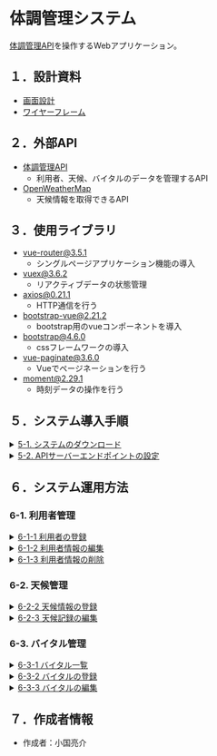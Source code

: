 # 体調管理システム

[体調管理API](https://github.com/b-forme-oguni/vital_management_system)を操作するWebアプリケーション。

## １．設計資料

-   [画面設計](https://drive.google.com/file/d/1IGmbkJn4Dx5nbSHkTfiAkdNGGcvORjg8/view?usp=sharing)
-   [ワイヤーフレーム](https://drive.google.com/file/d/1wOO1Gz-_getSXbxY1cNXkVhNJI5lvMZH/view?usp=sharing)


## ２．外部API

-   [体調管理API](https://github.com/b-forme-oguni/vital_management_system)
      -   利用者、天候、バイタルのデータを管理するAPI
-   [OpenWeatherMap](https://openweathermap.org/api)
      -   天候情報を取得できるAPI

## ３．使用ライブラリ
-   vue-router@3.5.1
    -   シングルページアプリケーション機能の導入
-   vuex@3.6.2
    -   リアクティブデータの状態管理
-   axios@0.21.1
    -   HTTP通信を行う
-   bootstrap-vue@2.21.2
    -   bootstrap用のvueコンポーネントを導入
-   bootstrap@4.6.0
    -   cssフレームワークの導入
-   vue-paginate@3.6.0
    -   Vueでページネーションを行う
-   moment@2.29.1
    -   時刻データの操作を行う


## ５．システム導入手順

<details>
<summary><u>5-1. システムのダウンロード</u></summary>
<br>
<ol>
<li>
下記コマンドを入力してGitからシステムをダウンロード

```
git clone https://github.com/b-forme-oguni/vital_vue.git
```
</li>
<li>
生成された<b>"vital_vue"</b>フォルダをカレントにして、ターミナルから下記コマンドを入力

```
npm install
```
</li>
<li>
<b>"vital_vue"</b>フォルダ直下に、<b>"node_modules"</b>フォルダが生成されれば完了
</li>
</ol>
</details>

<details>
<summary><u>5-2. APIサーバーエンドポイントの設定</u></summary>
<br>
<ol>
<li>
<b>"vital_vue"</b>フォルダ直下の<b>".env.example"</b>をコピー
</li>
<li>
コピーしたファイルを<b>".env.local"</b>にリネームして、APIエンドポイントアドレスを変更<br>

アドレス例）http://localhost:8000/api/
```
VUE_APP_API_URL=APIエンドポイントアドレス
```
</li>
</ol>
</details>

## ６．システム運用方法

### 6-1. 利用者管理

<details>
<summary><u>6-1-1 利用者の登録</u></summary><br>
  <ol>
      <li>
        メニュー＞[利用者管理]ボタンをクリック
        <kbd><img src="readme_img\user_1.png"></kbd><br><br>
      </li>
      <li>
        利用者一覧＞[利用者登録]ボタンをクリック
        <kbd><img src="readme_img\user_2.png"></kbd><br><br>
      </li>
      <li>
        利用者登録＞[1.基本情報入力]の各項目を入力
        <kbd><img src="readme_img\user_3.png"></kbd><br><br>
      </li>
      <li>
        利用者登録＞[2.確認]で内容を確かめたら[登録]ボタンをクリック
        <kbd><img src="readme_img\user_4.png"></kbd><br><br>
      </li>
      <li>
        登録確認アラートの[OK]ボタンをクリック
        <kbd><img src="readme_img\user_5.png"></kbd><br><br>
      </li>
      <li>
        利用者一覧に利用者が追加される
        <kbd><img src="readme_img\user_6.png"></kbd><br><br>
      </li>
  </ol>
</details>

<details>
<summary><u>6-1-2 利用者情報の編集</u></summary><br>
  <ol>
      <li>
        メニュー＞[利用者管理]ボタンをクリック
        <kbd><img src="readme_img\user_1.png"></kbd><br><br>
      </li>
      <li>
        利用者一覧＞変更したい利用者データをクリック
        <kbd><img src="readme_img\user_7.png"></kbd><br><br>
      </li>
      <li>
        利用者変更＞[1.基本情報入力]の各項目を変更
        <kbd><img src="readme_img\user_8.png"></kbd><br><br>
      </li>
      <li>
        利用者変更＞[2.確認]で内容を確かめたら[変更]ボタンをクリック
        <kbd><img src="readme_img\user_9.png"></kbd><br><br>
      </li>
      <li>
        変更確認アラートの[OK]ボタンをクリック
        <kbd><img src="readme_img\user_10.png"></kbd><br><br>
      </li>
      <li>
        利用者一覧の利用者データが変更される
        <kbd><img src="readme_img\user_11.png"></kbd><br><br>
      </li>
  </ol>
</details>

<details>
    <summary><u>6-1-3 利用者情報の削除</u></summary><br>
      <ol>
      <li>
        メニュー＞[利用者管理]ボタンをクリック
        <kbd><img src="readme_img\user_1.png"></kbd><br><br>
      </li>
      <li>
        利用者一覧＞削除したい利用者のデータ列左端にあるチェックボックスを選択（複数可）
        <kbd><img src="readme_img\user_12.png"></kbd><br><br>
      </li>
      <li>
        利用者一覧＞[削除]ボタンをクリックして利用者から削除
        <kbd><img src="readme_img\user_13.png"></kbd><br><br>
      </li>
      <li>
        変更確認アラートの[OK]ボタンをクリック。利用者一覧から利用者データが削除される
        <kbd><img src="readme_img\user_14.png"></kbd><br><br>
      </li>
      </ol>
    </details>
  </li>

### 6-2. 天候管理
<details>
<summary><u>6-2-2 天候情報の登録</u></summary><br>
  <ol>
      <li>
        天候情報＞[天候登録]ボタンをクリック<br>
        <kbd><img src="readme_img\weather_1.png"></kbd><br><br>
      </li>
      <li>
        入力画面が表示されるので、<br>
        内気温、内湿度を入力して[登録]ボタンをクリック
        <kbd><img src="readme_img\weather_2.png"></kbd><br><br>
      </li>
      <li>
        登録確認アラートの[OK]ボタンをクリック
        <kbd><img src="readme_img\weather_3.png"></kbd><br><br>
      </li>
      <li>
        天候情報に登録したデータが表示される<br>
        [天候編集]ボタンがクリック可能となる
        <kbd><img src="readme_img\weather_4.png"></kbd><br><br>
      </li>
      </ol>
</details>

<details>
<summary><u>6-2-3 天候記録の編集</u></summary><br>
  <ol>
      <li>
        天候情報＞[天候編集]ボタンをクリック<br>
        <kbd><img src="readme_img\weather_5.png"></kbd><br><br>
      </li>
      <li>
        内気温、内湿度を修正して[変更]ボタンをクリック
        <kbd><img src="readme_img\weather_6.png"></kbd><br><br>
      </li>
      <li>
        変更確認アラートの[OK]ボタンをクリック
        <kbd><img src="readme_img\weather_7.png"></kbd><br><br>
      </li>
      <li>
        天候情報のデータが変更される
        <kbd><img src="readme_img\weather_8.png"></kbd><br><br>
      </li>
  </ol>
</details>

### 6-3. バイタル管理
<details>
<summary><u>6-3-1 バイタル一覧</u></summary><br>
  <ol>
      <li>
        メニュー＞[バイタル管理]ボタンをクリック
        <kbd><img src="readme_img\vital_1.png"></kbd><br><br>
      </li>
      <li>
        バイタル一覧＞[利用者]セレクトボックスから利用者を選択
        <kbd><img src="readme_img\vital_7.png"></kbd><br><br>
      </li>
      <li>
        バイタル一覧＞[年月]セレクトボックスから年月を選択
        <kbd><img src="readme_img\vital_8.png"></kbd><br><br>
      </li>
      <li>
        対象利用者のバイタル情報が年月ごとに表示される
        <kbd><img src="readme_img\vital_9.png"></kbd><br><br>
      </li>
      </ol>
</details>

<details>
<summary><u>6-3-2 バイタルの登録</u></summary><br>
  <ol>
      <li>
        メニュー＞[バイタル管理]ボタンをクリック
        <kbd><img src="readme_img\vital_1.png"></kbd><br><br>
      </li>
      <li>
        バイタル一覧＞[バイタル登録]ボタンをクリック
        <kbd><img src="readme_img\vital_2.png"></kbd><br><br>
      </li>
      <li>
        バイタル登録＞[1.バイタル記録]の各項目を入力
        <kbd><img src="readme_img\vital_3.png"></kbd><br><br>
      </li>
      <li>
        バイタル登録＞[2.排泄記録]の各項目を入力
        <kbd><img src="readme_img\vital_4.png"></kbd><br><br>
      </li>
      <li>
        バイタル登録＞[3.状態]の各項目を入力
        <kbd><img src="readme_img\vital_5.png"></kbd><br><br>
      </li>
      <li>
        バイタル登録＞[4.確認]で内容を確かめたら[登録]ボタンをクリック
        <kbd><img src="readme_img\vital_6.png"></kbd><br><br>
      </li>
      <li>
        登録確認アラートの[OK]ボタンをクリック
        <kbd><img src="readme_img\vital_12.png"></kbd><br><br>
      </li>
      <li>
        バイタル一覧にバイタルデータが追加される
        <kbd><img src="readme_img\vital_13.png"></kbd><br><br>
      </li>
      </ol>
</details>

<details>
<summary><u>6-3-3 バイタルの編集</u></summary><br>
  <ol>
      <li>
        メニュー＞[バイタル管理]ボタンをクリック
        <kbd><img src="readme_img\vital_1.png"></kbd><br><br>
      </li>
      <li>
        バイタル一覧＞変更したいバイタルデータをクリック
        <kbd><img src="readme_img\vital_10.png"></kbd><br><br>
      </li>
      <li>
        １～４の入力画面を修正して[変更]ボタンをクリック<br>
        変更確認アラートの[OK]ボタンをクリック<br>
        <kbd><img src="readme_img\vital_11.png"></kbd><br><br>
      </li>
      <li>
        バイタル一覧からバイタルデータが変更される
        <kbd><img src="readme_img\vital_14.png"></kbd><br><br>
      </li>
  </ol>
</details>

## ７．作成者情報

-   作成者：小国亮介
